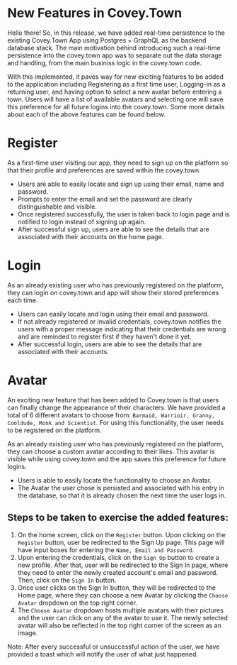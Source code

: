 # New Features in Covey.Town

Hello there!
So, in this release, we have added real-time persistence to the existing Covey.Town App using Postgres + GraphQL as the backend database stack. The main motivation behind introducing such a real-time persistence into the covey.town app was to separate out the data storage and handling, from the main businiss logic in the covey.town code.

With this implemented, it paves way for new exciting features to be added to the application including Registering as a first time user, Logging-in as a returning user, and having option to select a new avatar before entering a town. Users will have a list of available avatars and selecting one will save this preference for all future logins into the covey.town. Some more details about each of the above features can be found below.

# Register

As a first-time user visiting our app, they need to sign up on the platform so that their profile and preferences are saved within the covey.town.

- Users are able to easily locate and sign up using their email, name and password.
- Prompts to enter the email and set the password are clearly distinguishable and visible.
- Once registered successfully, the user is taken back to login page and is notified to login instead of signing up again.
- After successful sign up, users are able to see the details that are associated with their accounts on the home page.

# Login

As an already existing user who has previously registered on the platform, they can login on covey.town and app will show their stored preferences each time.

- Users can easily locate and login using their email and password.
- If not already registered or invalid credentials, covey.town notifies the users with a proper message indicating that their credentials are wrong and are reminded to register first if they haven't done it yet.
- After successful login, users are able to see the details that are associated with their accounts.

# Avatar

An exciting new feature that has been added to Covey.town is that users can finally change the appearance of their characters. We have provided a total of 6 different avatars to choose from: `Barmaid, Warrioir, Granny, Cooldude, Monk and Scientist`. For using this functionality, the user needs to be registered on the platform.

As an already existing user who has previously registered on the platform, they can choose a custom avatar according to their likes. This avatar is visible while using covey.town and the app saves this preference for future logins.

- Users is able to easily locate the functionality to choose an Avatar.
- The Avatar the user chose is persisted and associated with his entry in the database, so that it is already chosen the next time the user logs in.

## Steps to be taken to exercise the added features:

1.  On the home screen, click on the `Register` button. Upon clicking on the `Register` button, user be redirected to the Sign Up page. This page will have input boxes for entering the `Name, Email and Password`.
2.  Upon entering the credentials, click on the `Sign Up` button to create a new profile. After that, user will be redirected to the Sign In page, where they need to enter the newly created account's email and password. Then, click on the `Sign In` button.
3.  Once user clicks on the Sign In button, they will be redirected to the Home page, where they can choose a new Avatar by clicking the `Choose Avatar` dropdown on the top right corner.
4.  The `Choose Avatar` dropdown hosts multiple avatars with their pictures and the user can click on any of the avatar to use it. The newly selected avatar will also be reflected in the top right corner of the screen as an image.

Note: After every successful or unsuccessful action of the user, we have provided a toast which will notify the user of what just happened.
